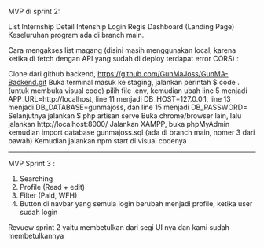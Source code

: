 MVP di sprint 2:

List Internship
Detail Intenship
Login
Regis
Dashboard (Landing Page)
Keseluruhan program ada di branch main.

Cara mengakses list magang (disini masih menggunakan local, karena ketika di fetch dengan API yang sudah di deploy terdapat error CORS) :

Clone dari github backend, https://github.com/GunMaJoss/GunMA-Backend.git
Buka terminal masuk ke staging, jalankan perintah $ code . (untuk membuka visual code) pilih file .env, kemudian ubah line 5 menjadi APP_URL=http://localhost, line 11 menjadi DB_HOST=127.0.0.1, line 13 menjadi DB_DATABASE=gunmajoss, dan line 15 menjadi DB_PASSWORD=
Selanjutnya jalankan $ php artisan serve
Buka chrome/browser lain, lalu jalankan http://localhost:8000/
Jalankan XAMPP, buka phpMyAdmin kemudian import database gunmajoss.sql (ada di branch main, nomer 3 dari bawah)
Kemudian jalankan npm start di visual codenya



-----------------------------

MVP Sprint 3 :
1. Searching
2. Profile (Read + edit)
3. Filter (Paid, WFH)
4. Button di navbar yang semula login berubah menjadi profile, ketika user sudah login

Revuew sprint 2 yaitu membetulkan dari segi UI nya dan kami sudah membetulkannya
